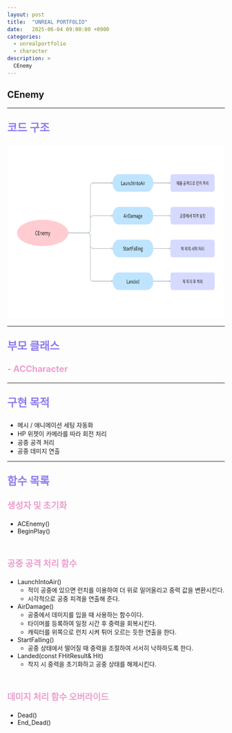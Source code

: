 ```yaml
---
layout: post
title:  "UNREAL PORTFOLIO"
date:   2025-06-04 09:00:00 +0900
categories:
  - unrealportfolio
  - character
description: >
  CEnemy
---
```

## CEnemy

---

<p style = "color:#8f7cee; font-size:25px; font-weight:bold">
코드 구조
</p>

<img src = "/assets/img/unrealportfolio/CEnemy.png" width = "1000" height = "400">

---

<p style = "color:#8f7cee; font-size:25px; font-weight:bold">
부모 클래스
</p>

<p style = "color:#ed9ece; font-size:20px; font-weight:bold">
- ACCharacter
</p>

---

<p style = "color:#8f7cee; font-size:25px; font-weight:bold">
구현 목적
</p>

- 메시 / 애니메이션 세팅 자동화
- HP 위젯이 카메라를 따라 회전 처리
- 공중 공격 처리 
- 공중 데미지 연출

---

<p style = "color:#8f7cee; font-size:25px; font-weight:bold">
함수 목록
</p>

<p style = "color:#ed9ece; font-size:20px; font-weight:bold">
생성자 및 초기화 
</p>

- ACEnemy()
- BeginPlay()

<br/>

<p style = "color:#ed9ece; font-size:20px; font-weight:bold">
공중 공격 처리 함수
</p>

- LaunchIntoAir()
  - 적이 공중에 있으면 런치를 이용하여 더 위로 밀어올리고 중력 값을 변환시킨다. 
  - 시각적으로 공중 피격을 연출해 준다.
- AirDamage()
  - 공중에서 데미지를 입을 때 사용하는 함수이다. 
  - 타이머를 등록하여 일정 시간 후 중력을 회복시킨다.
  - 캐릭터를 위쪽으로 런치 시켜 튀어 오르는 듯한 연출을 한다.
- StartFalling()
  - 공중 상태에서 떨어질 때 중력을 조절하여 서서히 낙하하도록 한다.
- Landed(const FHitResult& Hit)
  - 착지 시 중력을 초기화하고 공중 상태를 해제시킨다.

<br/>

<p style = "color:#ed9ece; font-size:20px; font-weight:bold">
데미지 처리 함수 오버라이드
</p>

- Dead()
- End_Dead()
